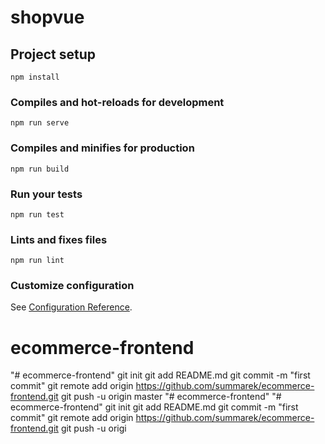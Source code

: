 # shopvue

## Project setup
```
npm install
```

### Compiles and hot-reloads for development
```
npm run serve
```

### Compiles and minifies for production
```
npm run build
```

### Run your tests
```
npm run test
```

### Lints and fixes files
```
npm run lint
```

### Customize configuration
See [Configuration Reference](https://cli.vuejs.org/config/).
# ecommerce-frontend
"# ecommerce-frontend"  git init git add README.md git commit -m "first commit" git remote add origin https://github.com/summarek/ecommerce-frontend.git git push -u origin master
"# ecommerce-frontend" 
"# ecommerce-frontend"  git init git add README.md git commit -m "first commit" git remote add origin https://github.com/summarek/ecommerce-frontend.git git push -u origi
